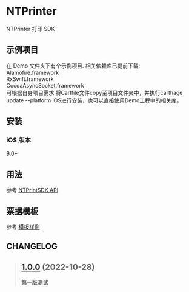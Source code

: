 # NTPrinter

NTPrinter 打印 SDK

## 示例项目

在 Demo 文件夹下有个示例项目. 相关依赖库已提前下载:<br>
Alamofire.framework<br>
RxSwift.framework<br>
CocoaAsyncSocket.framework<br>
可根据自身项目需求 将Cartfile文件copy至项目文件夹中，并执行carthage update --platform iOS进行安装，也可以直接使用Demo工程中的相关库。<br>

## 安装

### iOS 版本

9.0+

## 用法

参考 [NTPrintSDK API](https://github.com/yukeyjc/NTPrinter/wiki/NTPrinter-SDK-API%E8%AF%B4%E6%98%8E)


## 票据模板

参考 [模板样例](http://sslstatic.nextcont.com/trimkeeper/demo.html)

## CHANGELOG

> ## [1.0.0](https://github.com/yukeyjc/NTPrinter/tree/main/SDK/1.0.0/NTPrinterSDK.framework) (2022-10-28)
>
> **第一版测试**

